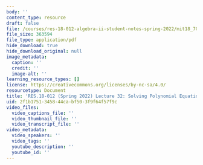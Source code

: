 ```yaml
---
body: ''
content_type: resource
draft: false
file: /courses/res-18-012-algebra-ii-student-notes-spring-2022/mit18_702s22_lect32.pdf
file_size: 363594
file_type: application/pdf
hide_download: true
hide_download_original: null
image_metadata:
  caption: ''
  credit: ''
  image-alt: ''
learning_resource_types: []
license: https://creativecommons.org/licenses/by-nc-sa/4.0/
resourcetype: Document
title: 'RES.18-012 (Spring 2022) Lecture 32: Solving Polynomial Equations'
uid: 2f1b1751-3458-44ca-bf50-3f9f64f57f9c
video_files:
  video_captions_file: ''
  video_thumbnail_file: ''
  video_transcript_file: ''
video_metadata:
  video_speakers: ''
  video_tags: ''
  youtube_description: ''
  youtube_id: ''
---
```

